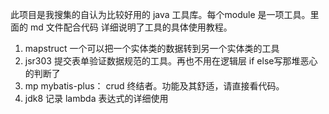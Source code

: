 此项目是我搜集的自认为比较好用的 java 工具库。每个module 是一项工具。里面的 md 文件配合代码 详细说明了工具的具体使用教程。
1. mapstruct 一个可以把一个实体类的数据转到另一个实体类的工具
2. jsr303 提交表单验证数据规范的工具。再也不用在逻辑层 if else写那堆恶心的判断了
3. mp   mybatis-plus： crud 终结者。功能及其舒适，请直接看代码。
4. jdk8   记录 lambda 表达式的详细使用